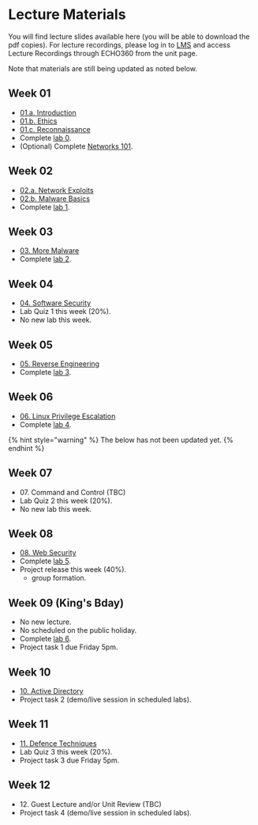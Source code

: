 # Lecture Materials

You will find lecture slides available here (you will be able to download the pdf copies). For lecture recordings, please log in to [LMS](https://lms.uwa.edu.au/) and access Lecture Recordings through ECHO360 from the unit page.

Note that materials are still being updated as noted below.

## Week 01

* [01.a. Introduction](https://github.com/uwacyber/cits3006/raw/2023S2/cits3006-lectures/00.Introduction.pdf)
* [01.b. Ethics](https://github.com/uwacyber/cits3006/raw/2023S2/cits3006-lectures/01.Ethics.pdf)
* [01.c. Reconnaissance](https://github.com/uwacyber/cits3006/raw/2023S2/cits3006-lectures/02.Reconnaissance\_vertical.pdf)
* Complete [lab 0](../cits3006-labs/lab-0-setup-and-linux.md).
* (Optional) Complete [Networks 101](../cits3006-labs/network-101.md).

## Week 02

* [02.a. Network Exploits](https://github.com/uwacyber/cits3006/raw/2023S2/cits3006-lectures/03.Network\_Exploits\_vertical.pdf)
* [02.b. Malware Basics](https://github.com/uwacyber/cits3006/raw/2023S2/cits3006-lectures/04.Malware\_Basics\_vertical.pdf)
* Complete [lab 1](lab-1-network-security.md).

## Week 03

* [03. More Malware](https://github.com/uwacyber/cits3006/raw/2023S2/cits3006-lectures/05.More\_malware\_vertical.pdf)
* Complete [lab 2](lab-2-malware.md).

## Week 04

* [04. Software Security](https://github.com/uwacyber/cits3006/raw/2023S2/cits3006-lectures/06.Software\_security\_vertical.pdf)
* Lab Quiz 1 this week (20%).
* No new lab this week.

## Week 05

* [05. Reverse Engineering](https://github.com/uwacyber/cits3006/raw/2023S2/cits3006-lectures/07.Reverse\_engineering\_vertical.pdf)
* Complete [lab 3](lab-3-reverse-engineering.md).

## Week 06

* [06. Linux Privilege Escalation](https://github.com/uwacyber/cits3006/raw/2023S2/cits3006-lectures/08.Local\_Privilege\_Escalation\_Linux.pdf)
* Complete [lab 4](lab-4-privilege-escalation.md).

{% hint style="warning" %}
The below has not been updated yet.
{% endhint %}

## Week 07

* 07\. Command and Control (TBC)
* Lab Quiz 2 this week (20%).
* No new lab this week.

## Week 08

* [08. Web Security](https://github.com/uwacyber/cits3006/raw/2023S2/cits3006-lectures/09.Web\_Security.pdf)
* Complete [lab 5](lab-5-web-security.md).
* Project release this week (40%).
  * group formation.

## Week 09 (King's Bday)

* No new lecture.
* No scheduled on the public holiday.
* Complete [lab 6](lab-6-active-directory.md).
* Project task 1 due Friday 5pm.

## Week 10

* [10. Active Directory](https://github.com/uwacyber/cits3006/raw/2023S2/cits3006-lectures/0C.Active\_Directory.pdf)
* Project task 2 (demo/live session in scheduled labs).

## Week 11

* [11. Defence Techniques](https://github.com/uwacyber/cits3006/raw/2023S2/cits3006-lectures/0B.Defence\_Techniques.pdf)
* Lab Quiz 3 this week (20%).
* Project task 3 due Friday 5pm.

## Week 12

* 12\. Guest Lecture and/or Unit Review (TBC)
* Project task 4 (demo/live session in scheduled labs).
